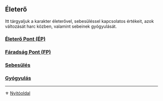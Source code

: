## Életerő

Itt tárgyaljuk a karakter életerővel, sebesüléssel kapcsolatos értékeit, azok változását harc közben, valamint sebeinek gyógyulását.

### [Életerő Pont (ÉP)](061_01_eletero_pont.md)

### [Fáradság Pont (FP)](061_02_faradsag_pont.md)

### [Sebesülés](061_03_sebesules.md)

### [Gyógyulás](061_04_gyogyulas.md)

---

⚜️ [Nyitóoldal](start.md#6-harcrendszer-%EF%B8%8F)
